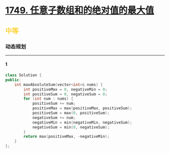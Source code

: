 # [1749. 任意子数组和的绝对值的最大值](https://leetcode.cn/problems/maximum-absolute-sum-of-any-subarray/)  
## <font color=#FCD337>中等</font>  
### **动态规划**
***
#### 1
```cpp
class Solution {
public:
    int maxAbsoluteSum(vector<int>& nums) {
        int positiveMax = 0, negativeMin = 0;
        int positiveSum = 0, negativeSum = 0;
        for (int num : nums) {
            positiveSum += num;
            positiveMax = max(positiveMax, positiveSum);
            positiveSum = max(0, positiveSum);
            negativeSum += num;
            negativeMin = min(negativeMin, negativeSum);
            negativeSum = min(0, negativeSum);
        }
        return max(positiveMax, -negativeMin);
    }
};
```